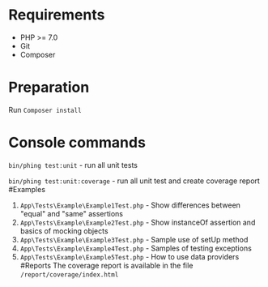 # Requirements
* PHP >= 7.0
* Git
* Composer
# Preparation
Run `Composer install`
# Console commands
`bin/phing test:unit` - run all unit tests

`bin/phing test:unit:coverage` -  run all unit test and create coverage report
#Examples
1. `App\Tests\Example\Example1Test.php` - Show differences between "equal" and "same" assertions   
2. `App\Tests\Example\Example2Test.php` - Show instanceOf assertion and basics of mocking objects
3. `App\Tests\Example\Example3Test.php` - Sample use of setUp method
4. `App\Tests\Example\Example4Test.php` - Samples of testing exceptions
5. `App\Tests\Example\Example5Test.php` - How to use data providers
#Reports
The coverage report is available in the file `/report/coverage/index.html`